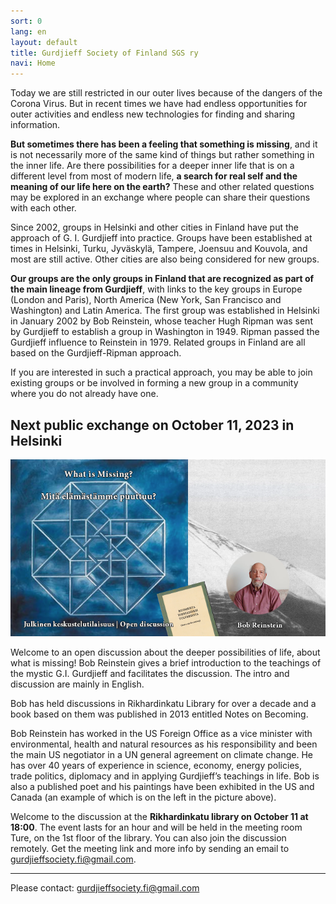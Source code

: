 ```yaml
---
sort: 0
lang: en
layout: default
title: Gurdjieff Society of Finland SGS ry
navi: Home
---
```


Today we are still restricted in our outer lives because of the dangers of the 
Corona Virus. But in recent times we have had endless opportunities for outer 
activities and endless new technologies for finding and sharing information.

**But sometimes there has been a feeling that something is missing**, and it is 
not necessarily more of the same kind of things but rather something in the inner 
life. Are there possibilities for a deeper inner life that is on a different level 
from most of modern life, **a search for real self and the meaning of our life 
here on the earth?** These and other related questions may be explored in an 
exchange where people can share their questions with each other.

Since 2002, groups in Helsinki and other cities in Finland have put the approach 
of G. I. Gurdjieff into practice. Groups have been established at times in Helsinki, 
Turku, Jyväskylä, Tampere, Joensuu and Kouvola, and most are still active. 
Other cities are also being considered for new groups.

**Our groups are the only groups in Finland that are recognized as part of the
main lineage from Gurdjieff**, with links to the key groups in Europe (London and
Paris), North America (New York, San Francisco and Washington) and Latin
America. The first group was established in Helsinki in January 2002 by Bob Reinstein, whose teacher Hugh Ripman was sent by Gurdjieff to establish a group in Washington in 1949. Ripman passed the Gurdjieff influence to Reinstein in 1979. Related groups in Finland are all based on the Gurdjieff-Ripman approach.

If you are interested in such a practical approach, you may be able to join
existing groups or be involved in forming a new group in a community where you
do not already have one.

## Next public exchange on October 11, 2023 in Helsinki

![What is missing?](/docs/assets/What_Is_Missing_Event.png)

Welcome to an open discussion about the deeper possibilities of life, about what is missing! Bob Reinstein gives a brief introduction to the teachings of the mystic G.I. Gurdjieff and facilitates the discussion. The intro and discussion are mainly in English.

Bob has held discussions in Rikhardinkatu Library for over a decade and a book based on them was published in 2013 entitled Notes on Becoming.

Bob Reinstein has worked in the US Foreign Office as a vice minister with environmental, health and natural resources as his responsibility and been the main US negotiator in a UN general agreement on climate change. He has over 40 years of experience in science, economy, energy policies, trade politics, diplomacy and in applying Gurdjieff’s teachings in life. Bob is also a published poet and his paintings have been exhibited in the US and Canada (an example of which is on the left in the picture above).

Welcome to the discussion at the **Rikhardinkatu library on October 11 at 18:00**. The event lasts for an hour and will be held in the meeting room Ture, on the 1st floor of the library. You can also join the discussion remotely. Get the meeting link and more info by sending an email to <gurdjieffsociety.fi@gmail.com>.

---

Please contact:  <gurdjieffsociety.fi@gmail.com>
